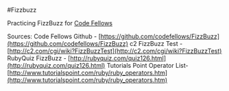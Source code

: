 #Fizzbuzz

Practicing FizzBuzz for [Code Fellows](www.codefellows.org)

Sources:
Code Fellows Github - [https://github.com/codefellows/FizzBuzz](https://github.com/codefellows/FizzBuzz)
c2 FizzBuzz Test - [http://c2.com/cgi/wiki?FizzBuzzTest](http://c2.com/cgi/wiki?FizzBuzzTest)
RubyQuiz FizzBuzz - [http://rubyquiz.com/quiz126.html](http://rubyquiz.com/quiz126.html)
Tutorials Point Operator List- [http://www.tutorialspoint.com/ruby/ruby_operators.htm](http://www.tutorialspoint.com/ruby/ruby_operators.htm)
